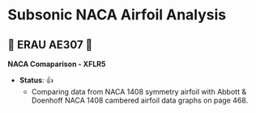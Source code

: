 # Subsonic NACA Airfoil Analysis

## :space_invader: ERAU AE307 :space_invader:


**NACA Comaparison - XFLR5**
- **__Status__**: :+1:
  - Comparing data from NACA 1408 symmetry airfoil with Abbott & Doenhoff NACA 1408 cambered airfoil data graphs on page 468.
